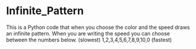 # Infinite_Pattern
This is a Python code that when you choose the color and the speed draws an infinite pattern.
When you are writing the speed you can choose  between the numbers below.
(slowest) 1,2,3,4,5,6,7,8,9,10,0 (fastest)
